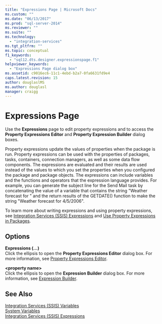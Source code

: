 ```yaml
---
title: "Expressions Page | Microsoft Docs"
ms.custom: ""
ms.date: "06/13/2017"
ms.prod: "sql-server-2014"
ms.reviewer: ""
ms.suite: ""
ms.technology: 
  - "integration-services"
ms.tgt_pltfrm: ""
ms.topic: conceptual
f1_keywords: 
  - "sql12.dts.designer.expressionspage.f1"
helpviewer_keywords: 
  - "Expressions Page dialog box"
ms.assetid: c9016ec6-11c1-4ebd-b2a7-0fa6631fd9e4
caps.latest.revision: 15
author: douglaslMS
ms.author: douglasl
manager: craigg
---
```

# Expressions Page
  Use the **Expressions** page to edit property expressions and to access the **Property Expressions Editor** and **Property Expression Builder** dialog boxes.  
  
 Property expressions update the values of properties when the package is run. Property expressions can be used with the properties of packages, tasks, containers, connection managers, as well as some data flow components. The expressions are evaluated and their results are used instead of the values to which you set the properties when you configured the package and package objects. The expressions can include variables and the functions and operators that the expression language provides. For example, you can generate the subject line for the Send Mail task by concatenating the value of a variable that contains the string "Weather forecast for " and the return results of the GETDATE() function to make the string "Weather forecast for 4/5/2006".  
  
 To learn more about writing expressions and using property expressions, see [Integration Services &#40;SSIS&#41; Expressions](integration-services-ssis-expressions.md) and [Use Property Expressions in Packages](use-property-expressions-in-packages.md).  
  
## Options  
 **Expressions (…)**  
 Click the ellipsis to open the **Property Expressions Editor** dialog box. For more information, see [Property Expressions Editor](property-expressions-editor.md).  
  
 **\<property name>**  
 Click the ellipsis to open the **Expression Builder** dialog box. For more information, see [Expression Builder](expression-builder.md).  
  
## See Also  
 [Integration Services &#40;SSIS&#41; Variables](../integration-services-ssis-variables.md)   
 [System Variables](../system-variables.md)   
 [Integration Services &#40;SSIS&#41; Expressions](integration-services-ssis-expressions.md)  
  
  

